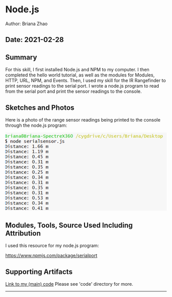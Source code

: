 #  Node.js

Author: Briana Zhao

Date: 2021-02-28
-----

## Summary

For this skill, I first installed Node.js and NPM to my computer. I then completed the hello world tutorial, as well as the modules for Modules, HTTP, URL, NPM, and Events. Then, I used my skill for the IR Rangefinder to print sensor readings to the serial port. I wrote a node.js program to read from the serial port and print the sensor readings to the console. 


## Sketches and Photos

Here is a photo of the range sensor readings being printed to the console through the node.js program:

<img src = "/skills/cluster-2/16/images/serialsensor.png">


## Modules, Tools, Source Used Including Attribution

I used this resource for my node.js program:

https://www.npmjs.com/package/serialport


## Supporting Artifacts

[Link to my (main) code](https://github.com/BU-EC444/Zhao-Briana/blob/master/skills/cluster-2/16/code/serialsensor.js)
Please see 'code' directory for more.


-----
